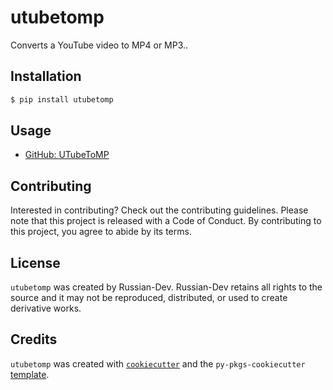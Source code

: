 # utubetomp

Converts a YouTube video to MP4 or MP3..

## Installation

```bash
$ pip install utubetomp
```

## Usage

- <a href="https://github.com/Russian-Dev/UTubeToMP">GitHub: UTubeToMP</a>

## Contributing

Interested in contributing? Check out the contributing guidelines. Please note that this project is released with a Code of Conduct. By contributing to this project, you agree to abide by its terms.

## License

`utubetomp` was created by Russian-Dev. Russian-Dev retains all rights to the source and it may not be reproduced, distributed, or used to create derivative works.

## Credits

`utubetomp` was created with [`cookiecutter`](https://cookiecutter.readthedocs.io/en/latest/) and the `py-pkgs-cookiecutter` [template](https://github.com/py-pkgs/py-pkgs-cookiecutter).
